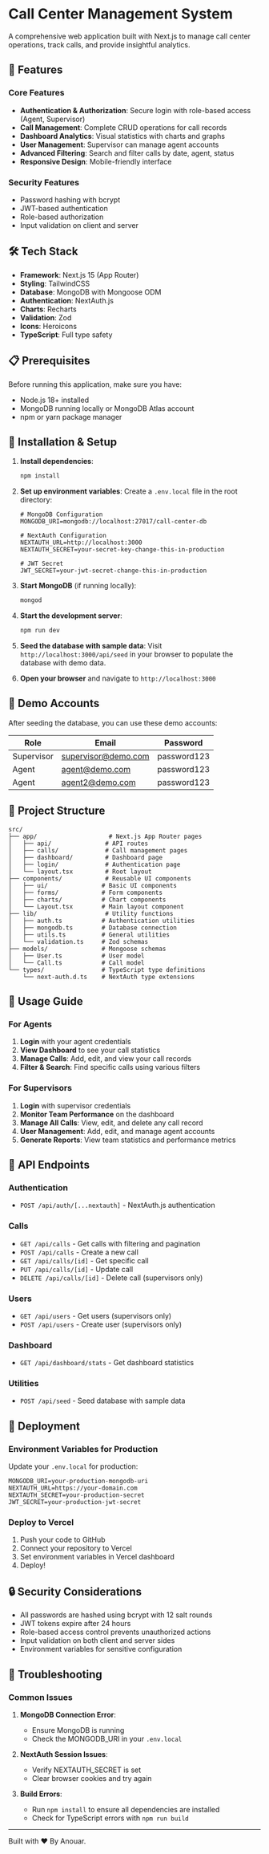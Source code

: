 # Call Center Management System

A comprehensive web application built with Next.js to manage call center operations, track calls, and provide insightful analytics.

## 🚀 Features

### Core Features
- **Authentication & Authorization**: Secure login with role-based access (Agent, Supervisor)
- **Call Management**: Complete CRUD operations for call records
- **Dashboard Analytics**: Visual statistics with charts and graphs
- **User Management**: Supervisor can manage agent accounts
- **Advanced Filtering**: Search and filter calls by date, agent, status
- **Responsive Design**: Mobile-friendly interface

### Security Features
- Password hashing with bcrypt
- JWT-based authentication
- Role-based authorization
- Input validation on client and server

## 🛠️ Tech Stack

- **Framework**: Next.js 15 (App Router)
- **Styling**: TailwindCSS
- **Database**: MongoDB with Mongoose ODM
- **Authentication**: NextAuth.js
- **Charts**: Recharts
- **Validation**: Zod
- **Icons**: Heroicons
- **TypeScript**: Full type safety

## 📋 Prerequisites

Before running this application, make sure you have:

- Node.js 18+ installed
- MongoDB running locally or MongoDB Atlas account
- npm or yarn package manager

## 🔧 Installation & Setup

1. **Install dependencies**:
   ```bash
   npm install
   ```

2. **Set up environment variables**:
   Create a `.env.local` file in the root directory:
   ```env
   # MongoDB Configuration
   MONGODB_URI=mongodb://localhost:27017/call-center-db
   
   # NextAuth Configuration
   NEXTAUTH_URL=http://localhost:3000
   NEXTAUTH_SECRET=your-secret-key-change-this-in-production
   
   # JWT Secret
   JWT_SECRET=your-jwt-secret-change-this-in-production
   ```

3. **Start MongoDB** (if running locally):
   ```bash
   mongod
   ```

4. **Start the development server**:
   ```bash
   npm run dev
   ```

5. **Seed the database with sample data**:
   Visit `http://localhost:3000/api/seed` in your browser to populate the database with demo data.

6. **Open your browser** and navigate to `http://localhost:3000`

## 👥 Demo Accounts

After seeding the database, you can use these demo accounts:

| Role | Email | Password |
|------|-------|----------|
| Supervisor | supervisor@demo.com | password123 |
| Agent | agent@demo.com | password123 |
| Agent | agent2@demo.com | password123 |

## 📁 Project Structure

```
src/
├── app/                    # Next.js App Router pages
│   ├── api/               # API routes
│   ├── calls/             # Call management pages
│   ├── dashboard/         # Dashboard page
│   ├── login/             # Authentication page
│   └── layout.tsx         # Root layout
├── components/            # Reusable UI components
│   ├── ui/               # Basic UI components
│   ├── forms/            # Form components
│   ├── charts/           # Chart components
│   └── Layout.tsx        # Main layout component
├── lib/                   # Utility functions
│   ├── auth.ts           # Authentication utilities
│   ├── mongodb.ts        # Database connection
│   ├── utils.ts          # General utilities
│   └── validation.ts     # Zod schemas
├── models/               # Mongoose schemas
│   ├── User.ts           # User model
│   └── Call.ts           # Call model
└── types/                # TypeScript type definitions
    └── next-auth.d.ts    # NextAuth type extensions
```

## 🎯 Usage Guide

### For Agents
1. **Login** with your agent credentials
2. **View Dashboard** to see your call statistics
3. **Manage Calls**: Add, edit, and view your call records
4. **Filter & Search**: Find specific calls using various filters

### For Supervisors
1. **Login** with supervisor credentials
2. **Monitor Team Performance** on the dashboard
3. **Manage All Calls**: View, edit, and delete any call record
4. **User Management**: Add, edit, and manage agent accounts
5. **Generate Reports**: View team statistics and performance metrics

## 🔌 API Endpoints

### Authentication
- `POST /api/auth/[...nextauth]` - NextAuth.js authentication

### Calls
- `GET /api/calls` - Get calls with filtering and pagination
- `POST /api/calls` - Create a new call
- `GET /api/calls/[id]` - Get specific call
- `PUT /api/calls/[id]` - Update call
- `DELETE /api/calls/[id]` - Delete call (supervisors only)

### Users
- `GET /api/users` - Get users (supervisors only)
- `POST /api/users` - Create user (supervisors only)

### Dashboard
- `GET /api/dashboard/stats` - Get dashboard statistics

### Utilities
- `POST /api/seed` - Seed database with sample data

## 🚀 Deployment

### Environment Variables for Production
Update your `.env.local` for production:

```env
MONGODB_URI=your-production-mongodb-uri
NEXTAUTH_URL=https://your-domain.com
NEXTAUTH_SECRET=your-production-secret
JWT_SECRET=your-production-jwt-secret
```

### Deploy to Vercel
1. Push your code to GitHub
2. Connect your repository to Vercel
3. Set environment variables in Vercel dashboard
4. Deploy!

## 🔒 Security Considerations

- All passwords are hashed using bcrypt with 12 salt rounds
- JWT tokens expire after 24 hours
- Role-based access control prevents unauthorized actions
- Input validation on both client and server sides
- Environment variables for sensitive configuration

## 🐛 Troubleshooting

### Common Issues

1. **MongoDB Connection Error**:
   - Ensure MongoDB is running
   - Check the MONGODB_URI in your `.env.local`

2. **NextAuth Session Issues**:
   - Verify NEXTAUTH_SECRET is set
   - Clear browser cookies and try again

3. **Build Errors**:
   - Run `npm install` to ensure all dependencies are installed
   - Check for TypeScript errors with `npm run build`

---

Built with ❤️ 
By Anouar.
